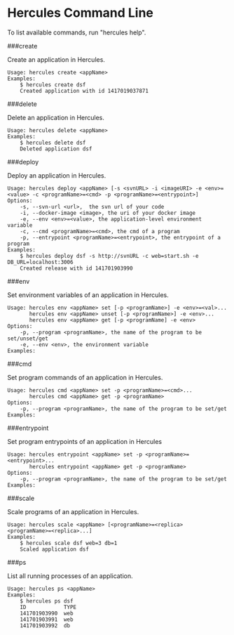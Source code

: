 Hercules Command Line
====

To list available commands, run "hercules help".

###create

Create an application in Hercules.

    Usage: hercules create <appName>
    Examples:
    	$ hercules create dsf
    	Created application with id 1417019037871

###delete

Delete an application in Hercules.

	Usage: hercules delete <appName>
	Examples:
		$ hercules delete dsf
		Deleted application dsf

###deploy

Deploy an application in Hercules.

    Usage: hercules deploy <appName> [-s <svnURL> -i <imageURI> -e <env>=<value> -c <programName>=<cmd> -p <programName>=<entrypoint>]
    Options:
    	-s, --svn-url <url>,  the svn url of your code
    	-i, --docker-image <image>, the uri of your docker image
    	-e, --env <env>=<value>, the application-level environment variable
    	-c, --cmd <programName>=<cmd>, the cmd of a program
    	-p, --entrypoint <programName>=<entrypoint>, the entrypoint of a program
    Examples:
    	$ hercules deploy dsf -s http://svnURL -c web=start.sh -e DB_URL=localhost:3006 
    	Created release with id 141701903990

###env

Set environment variables of an application in Hercules.

	Usage: hercules env <appName> set [-p <programName>] -e <env>=<val>...
		   hercules env <appName> unset [-p <programName>] -e <env>...
		   hercules env <appName> get [-p <programName] -e <env>
	Options:
		-p, --program <programName>, the name of the program to be set/unset/get
		-e, --env <env>, the environment variable
	Examples: 
	
###cmd

Set program commands of an application in Hercules.

	Usage: hercules cmd <appName> set -p <programName>=<cmd>...
	   	   hercules cmd <appName> get -p <programName>
	Options:
		-p, --program <programName>, the name of the program to be set/get
	Examples: 
	
	
###entrypoint

Set program entrypoints of an application in Hercules

	Usage: hercules entrypoint <appName> set -p <programName>=<entrypoint>...
		   hercules entrypoint <appName> get -p <programName>
	Options:
		-p, --program <programName>, the name of the program to be set/get
	Examples: 

###scale

Scale programs of an application in Hercules.

    Usage: hercules scale <appName> [<programName>=<replica> <programName>=<replica>...]
    Examples:
    	$ hercules scale dsf web=3 db=1
    	Scaled application dsf

###ps

List all running processes of an application.

	Usage: hercules ps <appName>
	Examples:
	    $ hercules ps dsf
	    ID            TYPE
		141701903990  web
		141701903991  web
		141701903992  db

